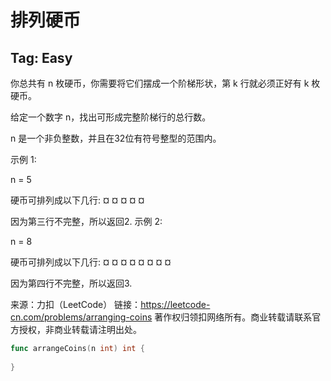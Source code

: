 # 排列硬币  

## Tag: Easy


你总共有 n 枚硬币，你需要将它们摆成一个阶梯形状，第 k 行就必须正好有 k 枚硬币。

给定一个数字 n，找出可形成完整阶梯行的总行数。

n 是一个非负整数，并且在32位有符号整型的范围内。

示例 1:

n = 5

硬币可排列成以下几行:
¤
¤ ¤
¤ ¤

因为第三行不完整，所以返回2.
示例 2:

n = 8

硬币可排列成以下几行:
¤
¤ ¤
¤ ¤ ¤
¤ ¤

因为第四行不完整，所以返回3.

来源：力扣（LeetCode）
链接：https://leetcode-cn.com/problems/arranging-coins
著作权归领扣网络所有。商业转载请联系官方授权，非商业转载请注明出处。


```go
func arrangeCoins(n int) int {
    
}
```